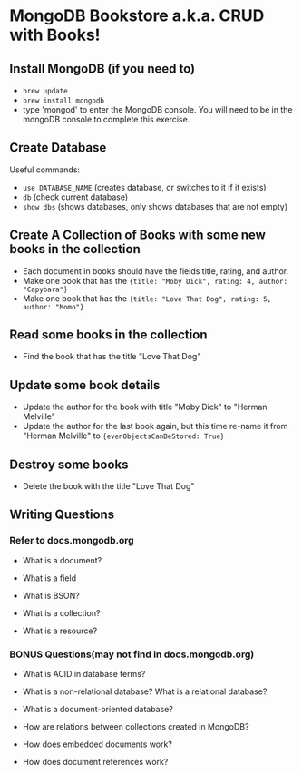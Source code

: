 # MongoDB Bookstore a.k.a. CRUD with Books!

## Install MongoDB (if you need to)
- `brew update`
- `brew install mongodb`
- type 'mongod' to enter the MongoDB console. You will need to be in the mongoDB console to complete this exercise.

## Create Database
Useful commands: 
- `use DATABASE_NAME` (creates database, or switches to it if it exists)
- `db` (check current database)
- `show dbs` (shows databases, only shows databases that are not empty)

## Create A Collection of Books with some new books in the collection

- Each document in books should have the fields title, rating, and author.
- Make one book that has the `{title: "Moby Dick", rating: 4, author: "Capybara"}`
- Make one book that has the `{title: "Love That Dog", rating: 5, author: "Momo"}`

## Read some books in the collection

- Find the book that has the title "Love That Dog"

## Update some book details

- Update the author for the book with title "Moby Dick" to "Herman Melville"
- Update the author for the last book again, but this time re-name it from "Herman Melville" to `{evenObjectsCanBeStored: True}`

## Destroy some books

- Delete the book with the title "Love That Dog"

## Writing Questions

### Refer to docs.mongodb.org

- What is a document?

- What is a field

- What is BSON?

- What is a collection?

- What is a resource?

### BONUS Questions(may not find in docs.mongodb.org)

- What is ACID in database terms? 

- What is a non-relational database? What is a relational database?

- What is a document-oriented database?

- How are relations between collections created in MongoDB?

- How does embedded documents work?

- How does document references work?







 







